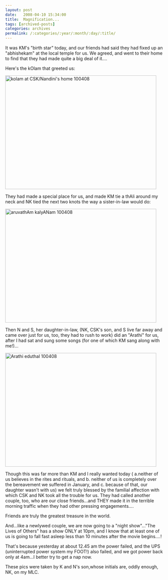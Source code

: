 ```yaml
---
layout: post
date:	2008-04-10 15:34:00
title:  Magnification...
tags: [archived-posts]
categories: archives
permalink: /:categories/:year/:month/:day/:title/
---
```

It was KM's "birth star" today, and our friends had said they had fixed up an "abhishekam" at the local temple for us. We agreed, and went to their home to find that they had made quite a big deal of it....


Here's the kOlam that greeted us:


<a href="http://www.flickr.com/photos/25426237@N03/2403140670/" title="kolam at CSK/Nandini's home 100408 by mrepctres, on Flickr"><img src="http://farm3.static.flickr.com/2117/2403140670_3a1da98819_o.jpg" width="480" height="360" alt="kolam at CSK/Nandini's home 100408" /></a>

They had made a special place for us, and made KM tie a thAli around my neck and NK tied the next two knots the way a sister-in-law would do:


<a href="http://www.flickr.com/photos/25426237@N03/2403144206/" title="aruvathAm kalyANam 100408 by mrepctres, on Flickr"><img src="http://farm4.static.flickr.com/3004/2403144206_c13f14ceaf_o.jpg" width="480" height="360" alt="aruvathAm kalyANam 100408" /></a>


Then N and S, her daughter-in-law, (NK, CSK's son, and S live far away and came over just for us, too, they had to rush to work) did an "Arathi" for us, after I had sat and sung some songs (for one of which KM sang along with me!)...


<a href="http://www.flickr.com/photos/25426237@N03/2402314833/" title="Arathi eduthal 100408 by mrepctres, on Flickr"><img src="http://farm3.static.flickr.com/2061/2402314833_c8ebb4061b_o.jpg" width="480" height="360" alt="Arathi eduthal 100408" /></a>


Though this was far more than KM and I really wanted today ( a.neither of us believes in the rites and rituals, and b. neither of us is completely over the bereavement we suffered in January, and c. because of that, our daughter wasn't with us) we felt truly blessed by the familial affection with which CSK and NK took all the trouble for us. They had called another couple, too, who are our close friends...and THEY made it in the terrible morning traffic when they had other pressing engagements....

Friends are truly the greatest treasure in the world.

And...like a newlywed couple, we are now going to a "night show"..."The Lives of Others" has a show ONLY at 10pm, and I know that at least one of us is going to fall fast asleep less than 10 minutes after the movie begins....!

That's because yesterday at about 12.45 am the power failed, and the UPS (uninterrupted power system my FOOT!) also failed, and we got power back only at 4am...I better try to get a nap now.


These pics were taken by K and N's son,whose initials are, oddly enough, NK, on my MLC.
